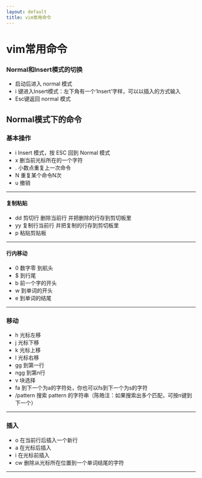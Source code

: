 ```yaml
---
layout: default
title: vim常用命令
---
```

# vim常用命令

### Normal和Insert模式的切换
- 启动后进入 normal 模式
- i 键进入Insert模式：左下角有一个‘Insert’字样，可以以插入的方式输入
- Esc键返回 normal 模式

## Normal模式下的命令

### 基本操作
- i  Insert 模式，按 ESC 回到 Normal 模式
- x  删当前光标所在的一个字符
- . 小数点重复上一次命令
- N <command> 重复某个命令N次
- u 撤销

---
#### 复制粘贴
- dd 剪切行 删除当前行 并把删除的行存到剪切板里
- yy 复制行当前行 并把复制的行存到剪切板里
- p  粘贴剪贴板
---

#### 行内移动
- 0 数字零 到航头
- $ 到行尾
- b 前一个字的开头
- w 到单词的开头
- e 到单词的结尾
---

### 移动
- h 光标左移
- j 光标下移
- k 光标上移
- l 光标右移
- gg 到第一行
- ngg 到第n行
- v 块选择
- fa 到下一个为a的字符处，你也可以fs到下一个为s的字符
- /pattern  搜索 pattern 的字符串（陈皓注：如果搜索出多个匹配，可按n键到下一个）
---

### 插入
- o 在当前行后插入一个新行
- a 在光标后插入
- i 在光标前插入
- cw 删除从光标所在位置到一个单词结尾的字符
---
